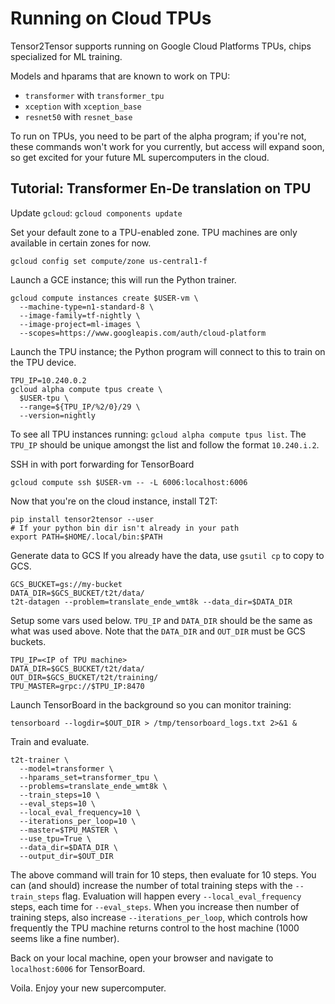 # Running on Cloud TPUs

Tensor2Tensor supports running on Google Cloud Platforms TPUs, chips specialized
for ML training.

Models and hparams that are known to work on TPU:
* `transformer` with `transformer_tpu`
* `xception` with `xception_base`
* `resnet50` with `resnet_base`

To run on TPUs, you need to be part of the alpha program; if you're not, these
commands won't work for you currently, but access will expand soon, so get
excited for your future ML supercomputers in the cloud.

## Tutorial: Transformer En-De translation on TPU

Update `gcloud`: `gcloud components update`

Set your default zone to a TPU-enabled zone. TPU machines are only available in
certain zones for now.
```
gcloud config set compute/zone us-central1-f
```

Launch a GCE instance; this will run the Python trainer.
```
gcloud compute instances create $USER-vm \
  --machine-type=n1-standard-8 \
  --image-family=tf-nightly \
  --image-project=ml-images \
  --scopes=https://www.googleapis.com/auth/cloud-platform
```

Launch the TPU instance; the Python program will connect to this to train on the
TPU device.
```
TPU_IP=10.240.0.2
gcloud alpha compute tpus create \
  $USER-tpu \
  --range=${TPU_IP/%2/0}/29 \
  --version=nightly
```

To see all TPU instances running: `gcloud alpha compute tpus list`.  The
`TPU_IP` should be unique amongst the list and follow the format `10.240.i.2`.

SSH in with port forwarding for TensorBoard
```
gcloud compute ssh $USER-vm -- -L 6006:localhost:6006
```

Now that you're on the cloud instance, install T2T:
```
pip install tensor2tensor --user
# If your python bin dir isn't already in your path
export PATH=$HOME/.local/bin:$PATH
```

Generate data to GCS
If you already have the data, use `gsutil cp` to copy to GCS.
```
GCS_BUCKET=gs://my-bucket
DATA_DIR=$GCS_BUCKET/t2t/data/
t2t-datagen --problem=translate_ende_wmt8k --data_dir=$DATA_DIR
```

Setup some vars used below. `TPU_IP` and `DATA_DIR` should be the same as what
was used above. Note that the `DATA_DIR` and `OUT_DIR` must be GCS buckets.
```
TPU_IP=<IP of TPU machine>
DATA_DIR=$GCS_BUCKET/t2t/data/
OUT_DIR=$GCS_BUCKET/t2t/training/
TPU_MASTER=grpc://$TPU_IP:8470
```

Launch TensorBoard in the background so you can monitor training:
```
tensorboard --logdir=$OUT_DIR > /tmp/tensorboard_logs.txt 2>&1 &
```

Train and evaluate.
```
t2t-trainer \
  --model=transformer \
  --hparams_set=transformer_tpu \
  --problems=translate_ende_wmt8k \
  --train_steps=10 \
  --eval_steps=10 \
  --local_eval_frequency=10 \
  --iterations_per_loop=10 \
  --master=$TPU_MASTER \
  --use_tpu=True \
  --data_dir=$DATA_DIR \
  --output_dir=$OUT_DIR
```

The above command will train for 10 steps, then evaluate for 10 steps. You can
(and should) increase the number of total training steps with the
`--train_steps` flag. Evaluation will happen every `--local_eval_frequency`
steps, each time for `--eval_steps`. When you increase then number of training
steps, also increase `--iterations_per_loop`, which controls how frequently the
TPU machine returns control to the host machine (1000 seems like a fine number).

Back on your local machine, open your browser and navigate to `localhost:6006`
for TensorBoard.

Voila. Enjoy your new supercomputer.
